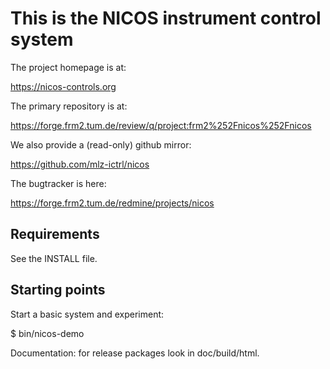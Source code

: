This is the NICOS instrument control system
===========================================

The project homepage is at:

https://nicos-controls.org


The primary repository is at:

https://forge.frm2.tum.de/review/q/project:frm2%252Fnicos%252Fnicos

We also provide a (read-only) github mirror:

https://github.com/mlz-ictrl/nicos


The bugtracker is here:

https://forge.frm2.tum.de/redmine/projects/nicos

Requirements
------------

See the INSTALL file.


Starting points
---------------

Start a basic system and experiment:

  $ bin/nicos-demo

Documentation: for release packages look in doc/build/html.
